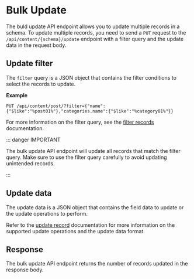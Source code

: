 # Bulk Update

The buld update API endpoint allows you to update multiple records in a schema. To update multiple records, you need to send a `PUT` request to the `/api/content/{schema}/update` endpoint with a filter query and the update data in the request body.

## Update filter

The `filter` query is a JSON object that contains the filter conditions to select the records to update.

**Example**

```http
PUT /api/content/post/?filter={"name":{"$like":"%post01%"},"categories.name":{"$like":"%category01%"}}
```

For more information on the filter query, see the [filter records](/docs/headless-cms/list-records.html#filter) documentation.

::: danger IMPORTANT

The bulk update API endpoint will update all records that match the filter query. Make sure to use the filter query carefully to avoid updating unintended records.

:::

## Update data

The update data is a JSON object that contains the field data to update or the update operations to perform.

Refer to the [update record](/docs/headless-cms/update-record.html#update-data) documentation for more information on the supported update operations and the update data format.

## Response

The bulk update API endpoint returns the number of records updated in the response body.
